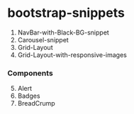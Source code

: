 # bootstrap-snippets

1) NavBar-with-Black-BG-snippet
2) Carousel-snippet
3) Grid-Layout
4) Grid-Layout-with-responsive-images

### Components

5) Alert
6) Badges
7) BreadCrump
